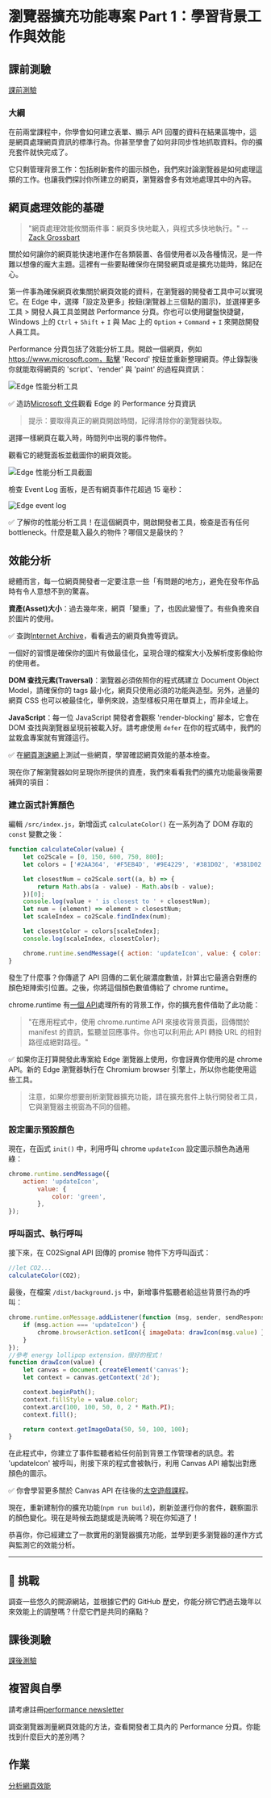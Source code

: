 # 瀏覽器擴充功能專案 Part 1：學習背景工作與效能

## 課前測驗

[課前測驗](https://ff-quizzes.netlify.app/quiz/27?loc=zh_tw)

### 大綱

在前兩堂課程中，你學會如何建立表單、顯示 API 回覆的資料在結果區塊中，這是網頁處理網頁資訊的標準行為。你甚至學會了如何非同步性地抓取資料。你的擴充套件就快完成了。

它只剩管理背景工作：包括刷新套件的圖示顏色，我們來討論瀏覽器是如何處理這類的工作。也讓我們探討你所建立的網頁，瀏覽器會多有效地處理其中的內容。

## 網頁處理效能的基礎

> "網頁處理效能攸關兩件事：網頁多快地載入，與程式多快地執行。" -- [Zack Grossbart](https://www.smashingmagazine.com/2012/06/javascript-profiling-chrome-developer-tools/)

關於如何讓你的網頁能快速地運作在各類裝置、各個使用者以及各種情況，是一件難以想像的龐大主題。這裡有一些要點確保你在開發網頁或是擴充功能時，銘記在心。

第一件事為確保網頁收集關於網頁效能的資料，在瀏覽器的開發者工具中可以實現它。在 Edge 中，選擇「設定及更多」按鈕(瀏覽器上三個點的圖示)，並選擇更多工具 > 開發人員工具並開啟 Performance 分頁。你也可以使用鍵盤快捷鍵，Windows 上的 `Ctrl` + `Shift` + `I` 與 Mac 上的 `Option` + `Command` + `I` 來開啟開發人員工具。

Performance 分頁包括了效能分析工具。開啟一個網頁，例如 https://www.microsoft.com，點擊 'Record' 按鈕並重新整理網頁。停止錄製後你就能取得網頁的 'script'、'render' 與 'paint' 的過程與資訊：

![Edge 性能分析工具](../images/profiler.png)

✅ 造訪[Microsoft 文件](https://docs.microsoft.com/en-us/microsoft-edge/devtools-guide/performance?WT.mc_id=academic-13441-cxa)觀看 Edge 的 Performance 分頁資訊

> 提示：要取得真正的網頁開啟時間，記得清除你的瀏覽器快取。

選擇一樣網頁在載入時，時間列中出現的事件物件。

觀看它的總覽面板並截圖你的網頁效能。

![Edge 性能分析工具截圖](../images/snapshot.png)

檢查 Event Log 面板，是否有網頁事件花超過 15 毫秒：

![Edge event log](../images/log.png)

✅ 了解你的性能分析工具！在這個網頁中，開啟開發者工具，檢查是否有任何 bottleneck。什麼是載入最久的物件？哪個又是最快的？

## 效能分析

總體而言，每一位網頁開發者一定要注意一些「有問題的地方」，避免在發布作品時有令人意想不到的驚喜。

**資產(Asset)大小**：過去幾年來，網頁「變重」了，也因此變慢了。有些負擔來自於圖片的使用。

✅ 查詢[Internet Archive](https://httparchive.org/reports/page-weight)，看看過去的網頁負擔等資訊。

一個好的習慣是確保你的圖片有做最佳化，呈現合理的檔案大小及解析度影像給你的使用者。

**DOM 查找元素(Traversal)**：瀏覽器必須依照你的程式碼建立 Document Object Model，請確保你的 tags 最小化，網頁只使用必須的功能與造型。另外，過量的網頁 CSS 也可以被最佳化，舉例來說，造型樣板只用在單頁上，而非全域上。

**JavaScript**：每一位 JavaScript 開發者會觀察 'render-blocking' 腳本，它會在 DOM 查找與瀏覽器呈現前被載入好。請考慮使用 `defer` 在你的程式碼中，我們的盆栽盒專案就有實踐這行。

✅ 在[網頁測速網](https://www.webpagetest.org/)上測試一些網頁，學習確認網頁效能的基本檢查。

現在你了解瀏覽器如何呈現你所提供的資產，我們來看看我們的擴充功能最後需要補齊的項目：

### 建立函式計算顏色

編輯 `/src/index.js`，新增函式 `calculateColor()` 在一系列為了 DOM 存取的 `const` 變數之後：

```JavaScript
function calculateColor(value) {
	let co2Scale = [0, 150, 600, 750, 800];
	let colors = ['#2AA364', '#F5EB4D', '#9E4229', '#381D02', '#381D02'];

	let closestNum = co2Scale.sort((a, b) => {
		return Math.abs(a - value) - Math.abs(b - value);
	})[0];
	console.log(value + ' is closest to ' + closestNum);
	let num = (element) => element > closestNum;
	let scaleIndex = co2Scale.findIndex(num);

	let closestColor = colors[scaleIndex];
	console.log(scaleIndex, closestColor);

	chrome.runtime.sendMessage({ action: 'updateIcon', value: { color: closestColor } });
}
```

發生了什麼事？你傳遞了 API 回傳的二氧化碳濃度數值，計算出它最適合對應的顏色矩陣索引位置。之後，你將這個顏色數值傳給了 chrome runtime。

chrome.runtime 有[一個 API](https://developer.chrome.com/extensions/runtime)處理所有的背景工作，你的擴充套件借助了此功能：

> "在應用程式中，使用 chrome.runtime API 來接收背景頁面，回傳關於 manifest 的資訊，監聽並回應事件。你也可以利用此 API 轉換 URL 的相對路徑成絕對路徑。"

✅ 如果你正打算開發此專案給 Edge 瀏覽器上使用，你會訝異你使用的是 chrome API。新的 Edge 瀏覽器執行在 Chromium browser 引擎上，所以你也能使用這些工具。

> 注意，如果你想要剖析瀏覽器擴充功能，請在擴充套件上執行開發者工具，它與瀏覽器主視窗為不同的個體。

### 設定圖示預設顏色

現在，在函式 `init()` 中，利用呼叫 chrome `updateIcon` 設定圖示顏色為通用綠：

```JavaScript
chrome.runtime.sendMessage({
	action: 'updateIcon',
		value: {
			color: 'green',
		},
});
```
### 呼叫函式、執行呼叫

接下來，在 C02Signal API 回傳的 promise 物件下方呼叫函式：

```JavaScript
//let CO2...
calculateColor(CO2);
```
最後，在檔案 `/dist/background.js` 中，新增事件監聽者給這些背景行為的呼叫：

```JavaScript
chrome.runtime.onMessage.addListener(function (msg, sender, sendResponse) {
	if (msg.action === 'updateIcon') {
		chrome.browserAction.setIcon({ imageData: drawIcon(msg.value) });
	}
});
//參考 energy lollipop extension，很好的程式！
function drawIcon(value) {
	let canvas = document.createElement('canvas');
	let context = canvas.getContext('2d');

	context.beginPath();
	context.fillStyle = value.color;
	context.arc(100, 100, 50, 0, 2 * Math.PI);
	context.fill();

	return context.getImageData(50, 50, 100, 100);
}
```
在此程式中，你建立了事件監聽者給任何前到背景工作管理者的訊息。若 'updateIcon' 被呼叫，則接下來的程式會被執行，利用 Canvas API 繪製出對應顏色的圖示。

✅ 你會學習更多關於 Canvas API 在往後的[太空遊戲課程](../../../6-space-game/2-drawing-to-canvas/translations/README.zh-tw.md)。

現在，重新建制你的擴充功能(`npm run build`)，刷新並運行你的套件，觀察圖示的顏色變化。現在是時候去跑腿或是洗碗嗎？現在你知道了！

恭喜你，你已經建立了一款實用的瀏覽器擴充功能，並學到更多瀏覽器的運作方式與監測它的效能分析。

---

## 🚀 挑戰

調查一些悠久的開源網站，並根據它們的 GitHub 歷史，你能分辨它們過去幾年以來效能上的調整嗎？什麼它們是共同的痛點？

## 課後測驗

[課後測驗](https://ff-quizzes.netlify.app/quiz/28?loc=zh_tw)

## 複習與自學

請考慮註冊[performance newsletter](https://perf.email/)

調查瀏覽器測量網頁效能的方法，查看開發者工具內的 Performance 分頁。你能找到什麼巨大的差別嗎？

## 作業

[分析網頁效能](assignment.zh-tw.md)

